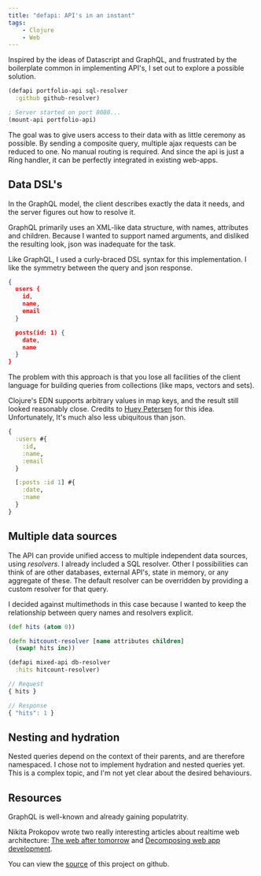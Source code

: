 ```yaml
---
title: "defapi: API's in an instant"
tags:
    - Clojure
    - Web
---
```


Inspired by the ideas of Datascript and GraphQL, and frustrated by the boilerplate common in implementing API's, I set out to explore a possible solution.  

<!-- more -->

```clojure
(defapi portfolio-api sql-resolver
  :github github-resolver)

; Server started on port 8080...
(mount-api portfolio-api)
```


The goal was to give users access to their data with as little ceremony as possible. By sending a composite query, multiple ajax requests can be reduced to one. No manual routing is required. And since the api is just a Ring handler, it can be perfectly integrated in existing web-apps.


## Data DSL's
In the GraphQL model, the client describes exactly the data it needs, and the server figures out how to resolve it.

GraphQL primarily uses an XML-like data structure, with names, attributes and children. Because I wanted to support named arguments, and disliked the resulting look, json was inadequate for the task.

Like GraphQL, I used a curly-braced DSL syntax for this implementation. I like the symmetry between the query and json response.

```json
{
  users {
    id,
    name,
    email
  }

  posts(id: 1) {
    date,
    name
  }
}
```

The problem with this approach is that you lose all facilities of the client language for building queries from collections (like maps, vectors and sets).

Clojure's EDN supports arbitrary values in map keys,
and the result still looked reasonably close. Credits to [Huey Petersen](http://hueypetersen.com/posts/2015/02/02/first-thoughts-on-graph-ql/) for this idea.
Unfortunately, It's much also less ubiquitous than json.

```clojure
{
  :users #{
    :id,
    :name,
    :email
  }

  [:posts :id 1] #{
    :date,
    :name
  }
}
```



## Multiple data sources
The API can provide unified access to multiple independent data sources, using _resolvers_. I already included a SQL resolver. Other I possibilities can think of are other databases, external API's, state in memory, or any aggregate of these. The default resolver can be overridden by providing a custom resolver for that query.

I decided against multimethods in this case because I wanted to keep the relationship between query names and resolvers explicit.

```clojure
(def hits (atom 0))

(defn hitcount-resolver [name attributes children]
  (swap! hits inc))

(defapi mixed-api db-resolver
  :hits hitcount-resolver)
```

```js
// Request
{ hits }

// Response
{ "hits": 1 }
```


## Nesting and hydration
Nested queries depend on the context of their parents, and are therefore namespaced. I chose not to implement hydration and nested queries yet.
This is a complex topic, and I'm not yet clear about the desired behaviours.


## Resources
GraphQL is well-known and already gaining populatrity.

Nikita Prokopov wrote two really interesting articles about realtime web architecture: [The web after tomorrow](http://tonsky.me/blog/the-web-after-tomorrow/) and [Decomposing web app development](http://tonsky.me/blog/decomposing-web-app-development).

You can view the [source](https://github.com/reinvdwoerd/defapi) of this project on github.
